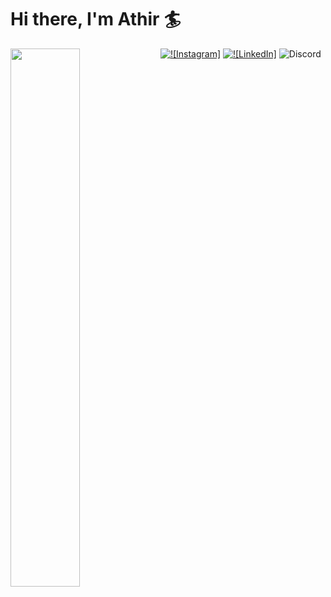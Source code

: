 # Hi there, I'm Athir 🏄

<img align="left" width="47%" src="https://github-readme-stats.vercel.app/api?username=amurad3&show_icons=true&theme=radical" />

<a href="https://www.instagram.com/athir.mh/"><img alt="![Instagram]" src="https://img.shields.io/badge/Instagram-%23E4405F.svg?style=for-the-badge&logo=Instagram&logoColor=white"></a>
<a href="https://www.linkedin.com/in/athir-murad-307a60274/"><img alt="![LinkedIn]" src="https://img.shields.io/badge/linkedin-%230077B5.svg?style=for-the-badge&logo=linkedin&logoColor=white"></a>
![Discord](https://img.shields.io/badge/Discord-%235865F2.svg?style=for-the-badge&logo=discord&logoColor=white)
